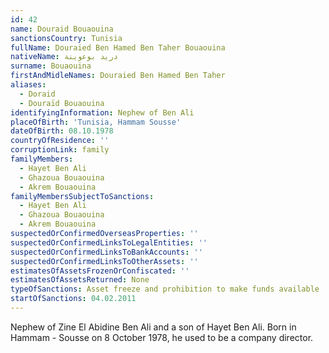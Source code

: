 ```yaml
---
id: 42
name: Douraid Bouaouina
sanctionsCountry: Tunisia
fullName: Douraied Ben Hamed Ben Taher Bouaouina
nativeName: دريد بوعوينة
surname: Bouaouina
firstAndMidleNames: Douraied Ben Hamed Ben Taher
aliases:
  - Doraid
  - Douraïd Bouaouina
identifyingInformation: Nephew of Ben Ali
placeOfBirth: 'Tunisia, Hammam Sousse'
dateOfBirth: 08.10.1978
countryOfResidence: ''
corruptionLink: family
familyMembers:
  - Hayet Ben Ali
  - Ghazoua Bouaouina
  - Akrem Bouaouina
familyMembersSubjectToSanctions:
  - Hayet Ben Ali
  - Ghazoua Bouaouina
  - Akrem Bouaouina
suspectedOrConfirmedOverseasProperties: ''
suspectedOrConfirmedLinksToLegalEntities: ''
suspectedOrConfirmedLinksToBankAccounts: ''
suspectedOrConfirmedLinksToOtherAssets: ''
estimatesOfAssetsFrozenOrConfiscated: ''
estimatesOfAssetsReturned: None
typeOfSanctions: Asset freeze and prohibition to make funds available
startOfSanctions: 04.02.2011
---
```

Nephew of Zine El Abidine Ben Ali and a son of Hayet Ben Ali. Born in Hammam - 
Sousse on 8 October 1978, he used to be a company director. 
